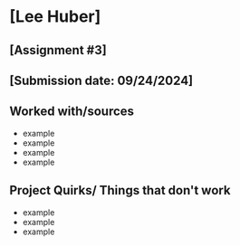 # [Lee Huber]
## [Assignment #3]
## [Submission date: 09/24/2024]
## Worked with/sources 
* example
* example
* example
* example
## Project Quirks/ Things that don't work
* example
* example
* example
